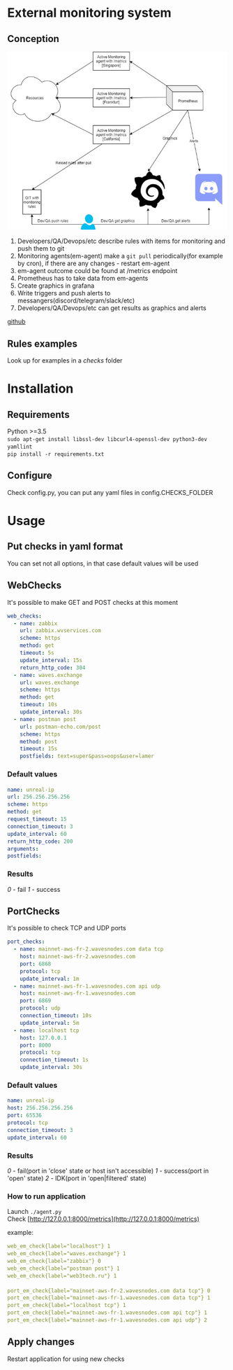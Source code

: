 # External monitoring system
## Conception
![conception](conception.jpg)  
1. Developers/QA/Devops/etc describe rules with items for monitoring and push them to git
2. Monitoring agents(em-agent) make a `git pull` periodically(for example by cron), if there are any changes - restart em-agent
3. em-agent outcome could be found at /metrics endpoint
4. Prometheus has to take data from em-agents
5. Create graphics in grafana
6. Write triggers and push alerts to messangers(discord/telegram/slack/etc)
7. Developers/QA/Devops/etc can get results as graphics and alerts

[github](https://github.com/alter/em-agent)  

## Rules examples
Look up for examples in a *checks* folder  

# Installation
## Requirements
Python >=3.5  
`sudo apt-get install libssl-dev libcurl4-openssl-dev python3-dev yamllint`  
`pip install -r requirements.txt` 

## Configure
Check config.py, you can put any yaml files in config.CHECKS_FOLDER  

# Usage
## Put checks in yaml format
You can set not all options, in that case default values will be used  
## WebChecks
It's possible to make GET and POST checks at this moment  
```yaml
web_checks:
  - name: zabbix
    url: zabbix.wvservices.com
    scheme: https
    method: get
    timeout: 5s
    update_interval: 15s
    return_http_code: 304
  - name: waves.exchange
    url: waves.exchange
    scheme: https
    method: get
    timeout: 10s
    update_interval: 30s
  - name: postman post
    url: postman-echo.com/post
    scheme: https
    method: post
    timeout: 15s
    postfields: text=super&pass=oops&user=lamer
```

### Default values
```yaml
name: unreal-ip
url: 256.256.256.256
scheme: https
method: get
request_timeout: 15
connection_timeout: 3
update_interval: 60
return_http_code: 200
arguments:
postfields:
```

### Results
*0* - fail
*1* - success

## PortChecks
It's possible to check TCP and UDP ports

```yaml
port_checks:
  - name: mainnet-aws-fr-2.wavesnodes.com data tcp
    host: mainnet-aws-fr-2.wavesnodes.com
    port: 6868
    protocol: tcp
    update_interval: 1m
  - name: mainnet-aws-fr-1.wavesnodes.com api udp
    host: mainnet-aws-fr-1.wavesnodes.com
    port: 6869
    protocol: udp
    connection_timeout: 10s
    update_interval: 5m
  - name: localhost tcp
    host: 127.0.0.1
    port: 8000
    protocol: tcp
    connection_timeout: 1s
    update_interval: 30s
```

### Default values
```yaml
name: unreal-ip
host: 256.256.256.256
port: 65536
protocol: tcp
connection_timeout: 3
update_interval: 60
```

### Results
*0* - fail(port in 'close' state or host isn't accessible)
*1* - success(port in 'open' state)
*2* - IDK(port in 'open|filtered' state)


### How to run application
Launch `./agent.py`  
Check [http://127.0.0.1:8000/metrics](http://127.0.0.1:8000/metrics)  

example:  
```yaml
web_em_check{label="localhost"} 1
web_em_check{label="waves.exchange"} 1
web_em_check{label="zabbix"} 0
web_em_check{label="postman post"} 1
web_em_check{label="web3tech.ru"} 1

port_em_check{label="mainnet-aws-fr-2.wavesnodes.com data tcp"} 0
port_em_check{label="mainnet-aws-fr-1.wavesnodes.com data tcp"} 1
port_em_check{label="localhost tcp"} 1
port_em_check{label="mainnet-aws-fr-1.wavesnodes.com api tcp"} 1
port_em_check{label="mainnet-aws-fr-1.wavesnodes.com api udp"} 2
```

## Apply changes
Restart application for using new checks  
